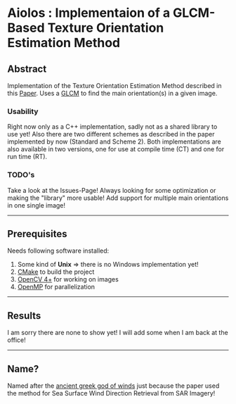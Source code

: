 # Aiolos : Implementaion of a GLCM-Based Texture Orientation Estimation Method

## Abstract

Implementation of the Texture Orientation Estimation Method described in this [Paper](https://ieeexplore.ieee.org/abstract/document/8331276).
Uses a [GLCM](https://de.wikipedia.org/wiki/Grauwertematrix) to find the main orientation(s) in a given image.

### Usability

Right now only as a C++ implementation, sadly not as a shared library to use yet!
Also there are two different schemes as described in the paper implemented by now (Standard and Scheme 2).
Both implementations are also available in two versions, one for use at compile time (CT) and one for run time (RT).

### TODO's

Take a look at the Issues-Page!
Always looking for some optimization or making the "library" more usable!
Add support for multiple main orientations in one single image!

---

## Prerequisites

Needs following software installed:
1. Some kind of **Unix** => there is no Windows implementation yet!
2. [CMake](https://cmake.org/) to build the project
2. [OpenCV 4+](https://opencv.org/) for working on images
3. [OpenMP](https://www.openmp.org/) for parallelization

---

## Results

I am sorry there are none to show yet! I will add some when I am back at the office!

---

## Name?

Named after the [ancient greek god of winds](https://en.wikipedia.org/wiki/Aeolus_(Odyssey)) just because the paper used the method for Sea Surface Wind Direction Retrieval from SAR Imagery!
